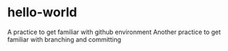 # hello-world
A practice to get familiar with github environment
Another practice to get familiar with branching and committing
